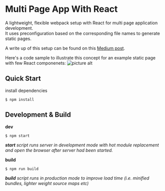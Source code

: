 # Multi Page App With React

A lightweight, flexible webpack setup with React for multi page application development. <br />
It uses preconfiguration based on the corresponding file names to generate static pages.<br />

A write up of this setup can be found on this [Medium post](https://itnext.io/building-multi-page-application-with-react-f5a338489694).

Here's a code sample to illustrate this concept for an example static page with few React componenets:
![picture alt](http://assets.miwu.pl/mpa-with-react-example.png "MPA with React example")

## Quick Start

install dependencies
```
$ npm install
```

## Development & Build

**dev**

```
$ npm start
```
***start** script runs server in development mode with hot module replacement and open the browser after server had been started.*

**build**

```
$ npm run build
```

***build** script runs in production mode to improve load time (i.e. minified bundles, lighter weight source maps etc)*